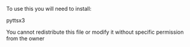 To use this you will need to install:

pyttsx3

You cannot redistribute this file or modify it without specific permission from the owner
